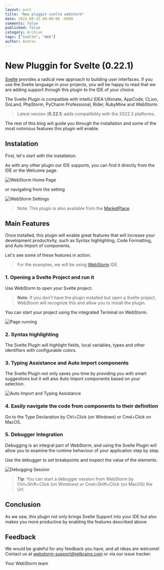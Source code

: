 ```yaml
---
layout: post
title: "New pluggin svelte webstorm"
date: 2022-08-25 00:00:00 -0500
comments: false
published: false
category: Archive
tags: ["Svelte", "Web"]
author: Andres
---
```


# New Pluggin for Svelte (0.22.1)

[Svelte](https://svelte.dev/) provides a radical new approach to building user interfaces. If you use the Svelte language in your projects, you will be happy to read that we are adding support through this plugin to the IDE of your choice.

<!-- more -->
The Svelte Plugin is compatible with IntelliJ IDEA Ultimate, AppCode, CLion, GoLand, PhpStorm, PyCharm Professional, Rider, RubyMine and WebStorm.

> Latest version (**0.22.1**) adds compatibility with the 2022.2 platforms.

The rest of this blog will guide you through the installation and some of the most notorious features this plugin will enable.

## Instalation

First, let's start with the installation.

As with any other plugin our IDE supports, you can find it directly from the IDE or the Welcome page.

![WebStorm Home Page](https://res.cloudinary.com/drfetiyvj/image/upload/v1661405479/webstorm_pluggin_aijobu.png)

or navigating from the setting

![WebStorm Settings](https://res.cloudinary.com/drfetiyvj/image/upload/v1661405705/webstorm_pluggin_settings_wvb2w1.png)

> Note: This plugin is also available from the [MarketPlace](https://plugins.jetbrains.com/plugin/12375-svelte).

## Main Features

Once installed, this plugin will enable great features that will increase your development productivity, such as Syntax highlighting, Code Formatting, and Auto Import of components.

Let's see some of these features in action.

> For the examples, we will be using [WebStorm](https://www.jetbrains.com/webstorm/) IDE.

### 1. Opening a Svelte Project and run it

Use WebStorm to open your Svelte project.

> **Note**: If you don't have the plugin installed but open a Svelte project, WebStorm will recognize this and allow you to install the plugin.

You can start your project using the integrated Terminal on WebStorm.

![Page running](https://res.cloudinary.com/drfetiyvj/image/upload/v1661411532/webstorm_page_running_2_sfzpf9.png)

### 2. Syntax highlighting

The Svelte Plugin will highlight fields, local variables, types and other identifiers with configurable colors.

### 3. Typing Assistance and Auto import components

The Svelte Plugin not only saves you time by providing you with smart suggestions but it will also Auto Import components based on your selection.

![Auto Import and Typing Assistance](https://res.cloudinary.com/drfetiyvj/image/upload/v1661409163/ezgif.com-gif-maker_i5qt4d.gif)

### 4. Easily navigate the code from components to their definition

Go to the Type Declaration by Ctrl+Click (on Windows) or Cmd+Click on MacOS.

### 5. Debugger Integration

Debugging is an integral part of WebStorm, and using the Svelte Plugin will allow you to examine the runtime behaviour of your application step by step.

Use the debugger to set breakpoints and inspect the value of the elements.

![Debugging Session](https://res.cloudinary.com/drfetiyvj/image/upload/v1661411551/webstorm_debugging_uy9mrz.png)

> **Tip**: You can start a debugger session from WebStorm by Ctrl+Shift+Click (on Windows) or Cmd+Shift+Click (on MacOS) the Url.

## Conclusion

As we saw, this plugin not only brings Svelte Support into your IDE but also makes you more productive by enabling the features described above.

## Feedback

We would be grateful for any feedback you have, and all ideas are welcome! Contact us at webstorm-support@jetbrains.com or via our issue tracker.

Your WebStorm team